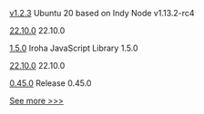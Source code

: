
[v1.2.3](https://github.com/hyperledger/indy-node-container/releases/tag/v1.2.3) Ubuntu 20 based on Indy Node v1.13.2-rc4

[22.10.0](https://github.com/hyperledger/besu/releases/tag/22.10.0) 22.10.0

[1.5.0](https://github.com/hyperledger/iroha-javascript/releases/tag/1.5.0) Iroha JavaScript Library 1.5.0

[22.10.0](https://github.com/hyperledger/besu-docs/releases/tag/22.10.0) 22.10.0

[0.45.0](https://github.com/hyperledger/aries-vcx/releases/tag/0.45.0) Release 0.45.0


[See more >>>](https://start-here.hyperledger.org/releases)
